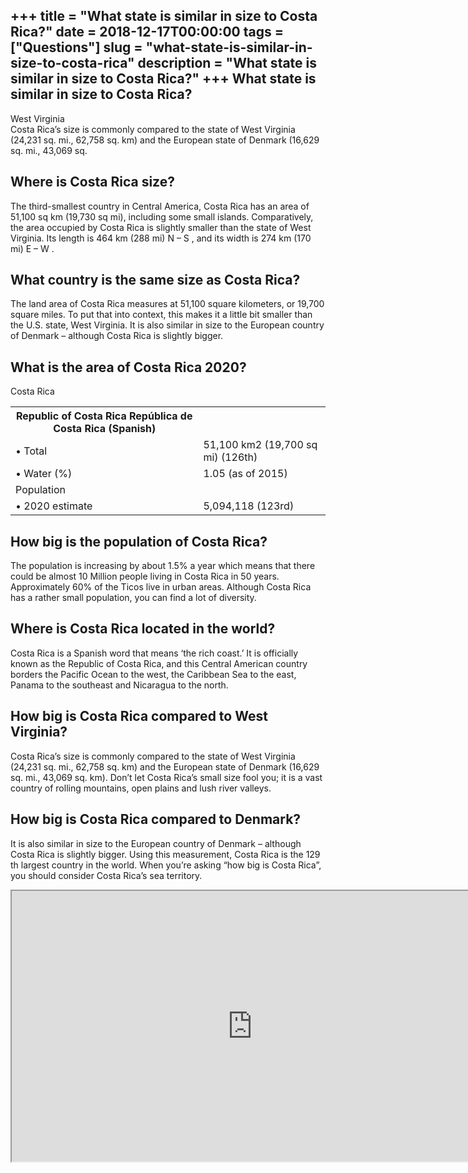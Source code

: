 +++
title = "What state is similar in size to Costa Rica?"
date = 2018-12-17T00:00:00
tags = ["Questions"]
slug = "what-state-is-similar-in-size-to-costa-rica"
description = "What state is similar in size to Costa Rica?"
+++
What state is similar in size to Costa Rica?
--------------------------------------------

West Virginia  
Costa Rica’s size is commonly compared to the state of West Virginia (24,231 sq. mi., 62,758 sq. km) and the European state of Denmark (16,629 sq. mi., 43,069 sq.

Where is Costa Rica size?
-------------------------

The third-smallest country in Central America, Costa Rica has an area of 51,100 sq km (19,730 sq mi), including some small islands. Comparatively, the area occupied by Costa Rica is slightly smaller than the state of West Virginia. Its length is 464 km (288 mi) N – S , and its width is 274 km (170 mi) E – W .

What country is the same size as Costa Rica?
--------------------------------------------

The land area of Costa Rica measures at 51,100 square kilometers, or 19,700 square miles. To put that into context, this makes it a little bit smaller than the U.S. state, West Virginia. It is also similar in size to the European country of Denmark – although Costa Rica is slightly bigger.

What is the area of Costa Rica 2020?
------------------------------------

Costa Rica

<table><tr><th>Republic of Costa Rica República de Costa Rica (Spanish)</th></tr><tr><td>• Total</td><td>51,100 km2 (19,700 sq mi) (126th)</td></tr><tr><td>• Water (%)</td><td>1.05 (as of 2015)</td></tr><tr><td>Population</td></tr><tr><td>• 2020 estimate</td><td>5,094,118 (123rd)</td></tr></table>

How big is the population of Costa Rica?
----------------------------------------

The population is increasing by about 1.5% a year which means that there could be almost 10 Million people living in Costa Rica in 50 years. Approximately 60% of the Ticos live in urban areas. Although Costa Rica has a rather small population, you can find a lot of diversity.

Where is Costa Rica located in the world?
-----------------------------------------

Costa Rica is a Spanish word that means ‘the rich coast.’ It is officially known as the Republic of Costa Rica, and this Central American country borders the Pacific Ocean to the west, the Caribbean Sea to the east, Panama to the southeast and Nicaragua to the north.

How big is Costa Rica compared to West Virginia?
------------------------------------------------

Costa Rica’s size is commonly compared to the state of West Virginia (24,231 sq. mi., 62,758 sq. km) and the European state of Denmark (16,629 sq. mi., 43,069 sq. km). Don’t let Costa Rica’s small size fool you; it is a vast country of rolling mountains, open plains and lush river valleys.

How big is Costa Rica compared to Denmark?
------------------------------------------

It is also similar in size to the European country of Denmark – although Costa Rica is slightly bigger. Using this measurement, Costa Rica is the 129 th largest country in the world. When you’re asking “how big is Costa Rica”, you should consider Costa Rica’s sea territory.

<iframe allow="accelerometer; autoplay; clipboard-write; encrypted-media; gyroscope; picture-in-picture" allowfullscreen="" class="__youtube_prefs__  epyt-is-override  no-lazyload" data-no-lazy="1" data-origheight="433" data-origwidth="770" data-skipgform_ajax_framebjll="" height="433" id="_ytid_49384" loading="lazy" src="https://www.youtube.com/embed/qTnTlECDO6w?enablejsapi=1&autoplay=0&cc_load_policy=0&cc_lang_pref=&iv_load_policy=1&loop=0&modestbranding=0&rel=1&fs=1&playsinline=0&autohide=2&theme=dark&color=red&controls=1&" title="YouTube player" width="770"></iframe>